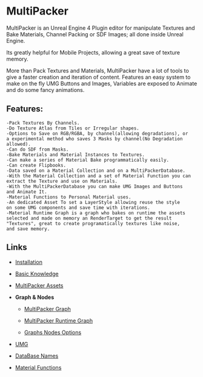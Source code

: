# MultiPacker
MultiPacker is an Unreal Engine 4 Plugin editor for manipulate Textures and Bake Materials, Channel Packing or SDF Images; all done inside Unreal Engine. 

Its greatly helpful for Mobile Projects, allowing a great save of texture memory. 

More than Pack Textures and Materials, MultiPacker have a lot of tools to give a faster creation and iteration of content. Features an easy system to make on the fly UMG Buttons and Images, Variables are exposed to Animate and do some fancy animations.
## Features:

```
-Pack Textures By Channels.
-Do Texture Atlas from Tiles or Irregular shapes.
-Options to Save on RGB/RGBA, by channel(allowing degradations), or
a experimental method who saves 3 Masks by channel(No Degradation
allowed).
-Can do SDF from Masks.
-Bake Materials and Material Instances to Textures.
-Can make a series of Material Bake programmatically easily.
-Can create Flipbooks.
-Data saved on a Material Collection and on a MultiPackerDatabase.
-With the Material Collection and a set of Material Function you can
extract the Texture and use on Materials.
-With the MultiPackerDatabase you can make UMG Images and Buttons
and Animate It.
-Material Functions to Personal Material uses.
-An dedicated Asset To set a LayerStyle allowing reuse the style 
on some UMG components and save time with iterations.
-Material Runtime Graph is a graph who bakes on runtime the assets 
selected and made on memory an RenderTarget to get the result 
"Textures", great to create programatically textures like noise, 
and save memory.
```

## Links

- [Installation](https://cheke.github.io/MultiPacker/Doc/Installation)

- [Basic Knowledge](https://cheke.github.io/MultiPacker/Doc/Basic)

- [MultiPacker Assets](https://cheke.github.io/MultiPacker/Doc/OutputAssets)

- **Graph & Nodes**

  - [MultiPacker Graph](https://cheke.github.io/MultiPacker/Doc/Multipackergraph)
  
  - [MultiPacker Runtime Graph](https://cheke.github.io/MultiPacker/Doc/Multipackerruntimegraph)
  
  - [Graphs Nodes Options](https://cheke.github.io/MultiPacker/Doc/NodesOptions)

- [UMG](https://cheke.github.io/MultiPacker/Doc/Umg)

- [DataBase Names](https://cheke.github.io/MultiPacker/Doc/DatabaseNames)

- [Material Functions](https://cheke.github.io/MultiPacker/Doc/MaterialFunctions)

